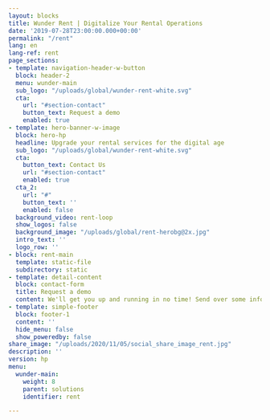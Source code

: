 ```yaml
---
layout: blocks
title: Wunder Rent | Digitalize Your Rental Operations
date: '2019-07-28T23:00:00.000+00:00'
permalink: "/rent"
lang: en
lang-ref: rent
page_sections:
- template: navigation-header-w-button
  block: header-2
  menu: wunder-main
  sub_logo: "/uploads/global/wunder-rent-white.svg"
  cta:
    url: "#section-contact"
    button_text: Request a demo
    enabled: true
- template: hero-banner-w-image
  block: hero-hp
  headline: Upgrade your rental services for the digital age
  sub_logo: "/uploads/global/wunder-rent-white.svg"
  cta:
    button_text: Contact Us
    url: "#section-contact"
    enabled: true
  cta_2:
    url: "#"
    button_text: ''
    enabled: false
  background_video: rent-loop
  show_logos: false
  background_image: "/uploads/global/rent-herobg@2x.jpg"
  intro_text: ''
  logo_row: ''
- block: rent-main
  template: static-file
  subdirectory: static
- template: detail-content
  block: contact-form
  title: Request a demo
  content: We'll get you up and running in no time! Send over some info and we'll get in touch in the next 24h.
- template: simple-footer
  block: footer-1
  content: ''
  hide_menu: false
  show_poweredby: false
share_image: "/uploads/2020/11/05/social_share_image_rent.jpg"
description: ''
version: hp
menu:
  wunder-main:
    weight: 8
    parent: solutions
    identifier: rent

---
```

